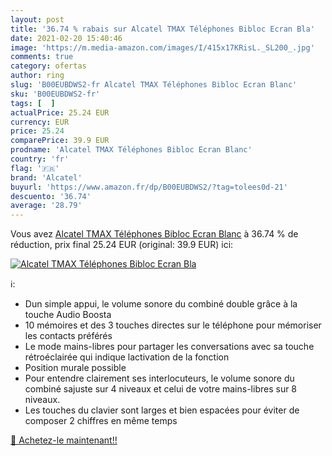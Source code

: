 ```yaml
---
layout: post
title: '36.74 % rabais sur Alcatel TMAX Téléphones Bibloc Ecran Bla'
date: 2021-02-20 15:40:46
image: 'https://m.media-amazon.com/images/I/415x17KRisL._SL200_.jpg'
comments: true
category: ofertas
author: ring
slug: 'B00EUBDWS2-fr Alcatel TMAX Téléphones Bibloc Ecran Blanc'
sku: 'B00EUBDWS2-fr'
tags: [  ]
actualPrice: 25.24 EUR
currency: EUR
price: 25.24
comparePrice: 39.9 EUR
prodname: 'Alcatel TMAX Téléphones Bibloc Ecran Blanc'
country: 'fr'
flag: '🇫🇷'
brand: 'Alcatel'
buyurl: 'https://www.amazon.fr/dp/B00EUBDWS2/?tag=tolees0d-21'
descuento: '36.74'
average: '28.79'
---
```


Vous avez [Alcatel TMAX Téléphones Bibloc Ecran Blanc](https://www.amazon.fr/dp/B00EUBDWS2/?tag=tolees0d-21)  à  36.74 % de réduction, prix final  25.24 EUR (original: 39.9 EUR) ici:

[![Alcatel TMAX Téléphones Bibloc Ecran Bla](https://m.media-amazon.com/images/I/415x17KRisL._SL200_.jpg)](https://www.amazon.fr/dp/B00EUBDWS2/?tag=tolees0d-21)

ℹ️:

- Dun simple appui, le volume sonore du combiné double grâce à la touche Audio Boosta
- 10 mémoires et des 3 touches directes sur le téléphone pour mémoriser les contacts préférés
- Le mode mains-libres pour partager les conversations avec sa touche rétroéclairée qui indique lactivation de la fonction
- Position murale possible
- Pour entendre clairement ses interlocuteurs, le volume sonore du combiné sajuste sur 4 niveaux et celui de votre mains-libres sur 8 niveaux.
- Les touches du clavier sont larges et bien espacées pour éviter de composer 2 chiffres en même temps

[🛒 Achetez-le maintenant!!](https://www.amazon.fr/dp/B00EUBDWS2/?tag=tolees0d-21)
